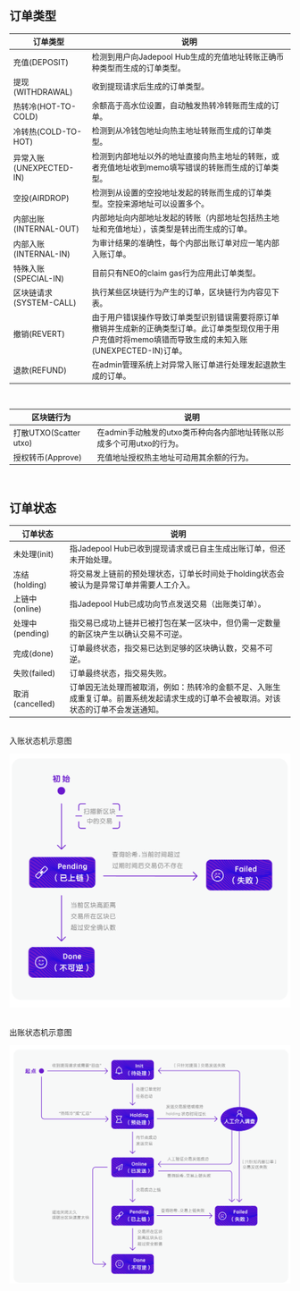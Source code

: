 ## 订单类型

订单类型 | 说明
--------- | ------- 
充值(DEPOSIT) | 检测到用户向Jadepool Hub生成的充值地址转账正确币种类型而生成的订单类型。
提现(WITHDRAWAL) | 收到提现请求后生成的订单类型。
热转冷(HOT-TO-COLD) | 余额高于高水位设置，自动触发热转冷转账而生成的订单。
冷转热(COLD-TO-HOT) | 检测到从冷钱包地址向热主地址转账而生成的订单类型。
异常入账(UNEXPECTED-IN) | 检测到内部地址以外的地址直接向热主地址的转账，或者充值地址收到memo填写错误的转账而生成的订单类型。
空投(AIRDROP) | 检测到从设置的空投地址发起的转账而生成的订单类型。空投来源地址可以设置多个。
内部出账(INTERNAL-OUT) | 内部地址向内部地址发起的转账（内部地址包括热主地址和充值地址），该类型是转出而生成的订单。
内部入账(INTERNAL-IN) | 为审计结果的准确性，每个内部出账订单对应一笔内部入账订单。
特殊入账(SPECIAL-IN) | 目前只有NEO的claim gas行为应用此订单类型。
区块链请求(SYSTEM-CALL) | 执行某些区块链行为产生的订单，区块链行为内容见下表。
撤销(REVERT) | 由于用户错误操作导致订单类型识别错误需要将原订单撤销并生成新的正确类型订单。此订单类型现仅用于用户充值时将memo填错而导致生成的未知入账(UNEXPECTED-IN)订单。
退款(REFUND) | 在admin管理系统上对异常入账订单进行处理发起退款生成的订单。

<br>

区块链行为 | 说明
--------- | ------- 
打散UTXO(Scatter utxo) | 在admin手动触发的utxo类币种向各内部地址转账以形成多个可用utxo的行为。
授权转币(Approve) | 充值地址授权热主地址可动用其余额的行为。

<br>

## 订单状态

订单状态 | 说明
--------- | ------- 
未处理(init) | 指Jadepool Hub已收到提现请求或已自主生成出账订单，但还未开始处理。
冻结(holding) | 将交易发上链前的预处理状态，订单长时间处于holding状态会被认为是异常订单并需要人工介入。
上链中(online) | 指Jadepool Hub已成功向节点发送交易（出账类订单）。
处理中(pending) | 指交易已成功上链并已被打包在某一区块中，但仍需一定数量的新区块产生以确认交易不可逆。
完成(done) | 订单最终状态，指交易已达到足够的区块确认数，交易不可逆。
失败(failed) | 订单最终状态，指交易失败。
取消(cancelled) | 订单因无法处理而被取消，例如：热转冷的金额不足、入账生成重复订单。前置系统发起请求生成的订单不会被取消。对该状态的订单不会发送通知。

<br>
入账状态机示意图

![](image/incoming.png)

<br>
出账状态机示意图

![](image/outgoing.png)